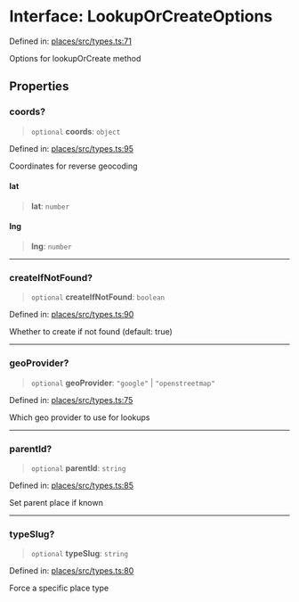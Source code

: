 # Interface: LookupOrCreateOptions

Defined in: [places/src/types.ts:71](https://github.com/happyvertical/smrt/blob/71a16025d52b026725fd522a392015e67e1d6489/packages/places/src/types.ts#L71)

Options for lookupOrCreate method

## Properties

### coords?

> `optional` **coords**: `object`

Defined in: [places/src/types.ts:95](https://github.com/happyvertical/smrt/blob/71a16025d52b026725fd522a392015e67e1d6489/packages/places/src/types.ts#L95)

Coordinates for reverse geocoding

#### lat

> **lat**: `number`

#### lng

> **lng**: `number`

***

### createIfNotFound?

> `optional` **createIfNotFound**: `boolean`

Defined in: [places/src/types.ts:90](https://github.com/happyvertical/smrt/blob/71a16025d52b026725fd522a392015e67e1d6489/packages/places/src/types.ts#L90)

Whether to create if not found (default: true)

***

### geoProvider?

> `optional` **geoProvider**: `"google"` \| `"openstreetmap"`

Defined in: [places/src/types.ts:75](https://github.com/happyvertical/smrt/blob/71a16025d52b026725fd522a392015e67e1d6489/packages/places/src/types.ts#L75)

Which geo provider to use for lookups

***

### parentId?

> `optional` **parentId**: `string`

Defined in: [places/src/types.ts:85](https://github.com/happyvertical/smrt/blob/71a16025d52b026725fd522a392015e67e1d6489/packages/places/src/types.ts#L85)

Set parent place if known

***

### typeSlug?

> `optional` **typeSlug**: `string`

Defined in: [places/src/types.ts:80](https://github.com/happyvertical/smrt/blob/71a16025d52b026725fd522a392015e67e1d6489/packages/places/src/types.ts#L80)

Force a specific place type
